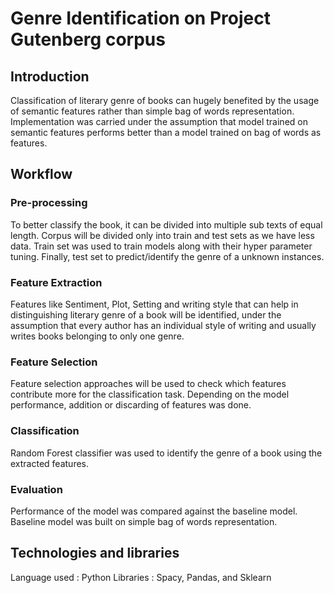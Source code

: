 # Genre Identification on Project Gutenberg corpus
## Introduction

Classification of literary genre of books can hugely benefited by the usage of semantic features rather than
simple bag of words representation. Implementation was carried under the  assumption that
model trained on semantic features performs better than a model trained on bag of words as features.

## Workflow

### Pre-processing

To better classify the book, it can be divided into multiple sub texts of equal length. Corpus will be
divided only  into train and test sets as we have less data. Train set was used to train
models along with their hyper parameter tuning. Finally, test set to predict/identify the genre of a unknown instances. 

### Feature Extraction

Features like Sentiment, Plot, Setting and writing style that can help in distinguishing literary genre
of a book will be identified, under the assumption that every author has an individual style of writing
and usually writes books belonging to only one genre.

### Feature Selection

Feature selection approaches will be used to check which features contribute more for the classification
task. Depending on the model performance, addition or discarding of features was  done.

### Classification

Random Forest classifier was used to identify the genre of a book using the extracted features.

### Evaluation

Performance of the model was compared against the baseline model. Baseline model was built
on simple bag of words representation.

## Technologies and libraries
Language used : Python
Libraries     : Spacy, Pandas, and Sklearn
